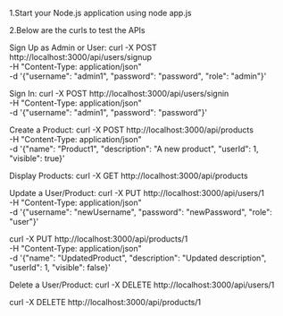 1.Start your Node.js application using
node app.js

2.Below are the curls to test the APIs

Sign Up as Admin or User:
curl -X POST http://localhost:3000/api/users/signup \
-H "Content-Type: application/json" \
-d '{"username": "admin1", "password": "password", "role": "admin"}'


Sign In:
curl -X POST http://localhost:3000/api/users/signin \
-H "Content-Type: application/json" \
-d '{"username": "admin1", "password": "password"}'


Create a Product:
curl -X POST http://localhost:3000/api/products \
-H "Content-Type: application/json" \
-d '{"name": "Product1", "description": "A new product", "userId": 1, "visible": true}'


Display Products: 
curl -X GET http://localhost:3000/api/products


Update a User/Product:
curl -X PUT http://localhost:3000/api/users/1 \
-H "Content-Type: application/json" \
-d '{"username": "newUsername", "password": "newPassword", "role": "user"}'

curl -X PUT http://localhost:3000/api/products/1 \
-H "Content-Type: application/json" \
-d '{"name": "UpdatedProduct", "description": "Updated description", "userId": 1, "visible": false}'


Delete a User/Product:
curl -X DELETE http://localhost:3000/api/users/1

curl -X DELETE http://localhost:3000/api/products/1
